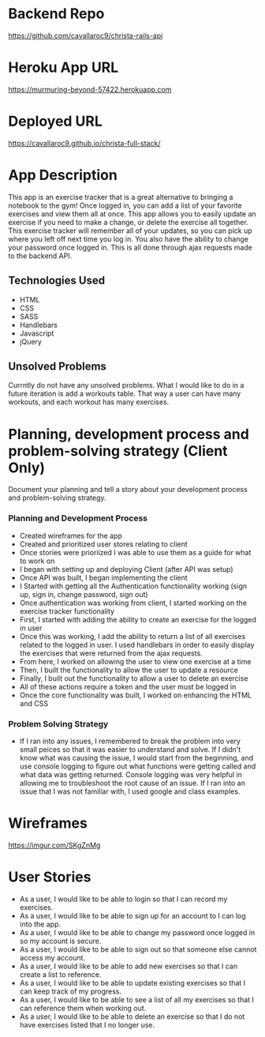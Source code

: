 # Backend Repo
https://github.com/cavallaroc9/christa-rails-api

# Heroku App URL
https://murmuring-beyond-57422.herokuapp.com

# Deployed URL
https://cavallaroc9.github.io/christa-full-stack/

# App Description
This app is an exercise tracker that is a great alternative to bringing a notebook to the gym! Once logged in, you can add a list of your favorite exercises and view them all at once. This app allows you to easily update an exercise if you need to make a change, or delete the exercise all together. This exercise tracker will remember all of your updates, so you can pick up where you left off next time you log in. You also have the ability to change your password once logged in. This is all done through ajax requests made to the backend API.

## Technologies Used
* HTML
* CSS
* SASS
* Handlebars
* Javascript
* jQuery

## Unsolved Problems
Currntly do not have any unsolved problems. What I would like to do in a future iteration is add a workouts table. That way a user can have many workouts, and each workout has many exercises.

# Planning, development process and problem-solving strategy (Client Only)
Document your planning and tell a story about your development process and problem-solving strategy.

### Planning and Development Process
* Created wireframes for the app
* Created and prioritized user stores relating to client
* Once stories were prioriized I was able to use them as a guide for what to work on
* I began with setting up and deploying Client (after API was setup)
* Once API was built, I began implementing the client
* I Started with getting all the Authentication functionality working (sign up, sign in, change password, sign out)
* Once authentication was working from client, I started working on the exercise tracker functionality
* First, I started with adding the ability to create an exercise for the logged in user
* Once this was working, I add the ability to return a list of all exercises related to the logged in user. I used handlebars in order to easily display the exercises that were returned from the ajax requests.
* From here, I worked on allowing the user to view one exercise at a time
* Then, I built the functionality to allow the user to update a resource
* Finally, I built out the functionality to allow a user to delete an exercise
* All of these actions require a token and the user must be logged in
* Once the core functionality was built, I worked on enhancing the HTML and CSS

### Problem Solving Strategy
* If I ran into any issues, I remembered to break the problem into very small peices so that it was easier to understand and solve. If I didn't know what was causing the issue, I would start from the beginning, and use console logging to figure out what functions were getting called and what data was getting returned. Console logging was very helpful in allowing me to troubleshoot the root cause of an issue. If I ran into an issue that I was not familiar with, I used google and class examples.


# Wireframes
https://imgur.com/SKgZnMg


# User Stories

- As a user, I would like to be able to login so that I can record my exercises.
- As a user, I would like to be able to sign up for an account to I can log into the app.
- As a user, I would like to be able to change my password once logged in so my account is secure.
- As a user, I would like to be able to sign out so that someone else cannot access my account.
- As a user, I would like to be able to add new exercises so that I can create a list to reference.
- As a user, I would like to be able to update existing exercises so that I can keep track of my progress.
- As a user, I would like to be able to see a list of all my exercises so that I can reference them when working out.
- As a user, I would like to be able to delete an exercise so that I do not have exercises listed that I no longer use.
